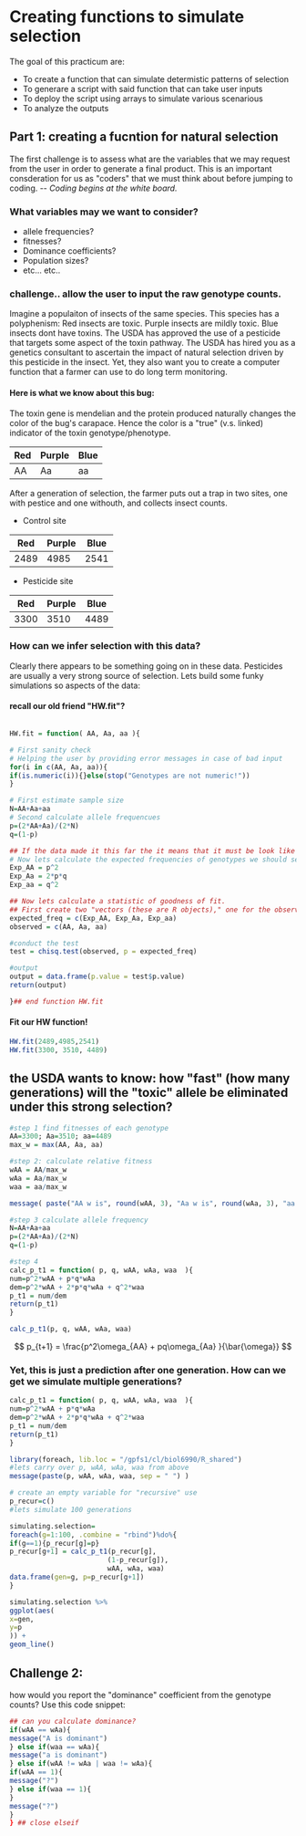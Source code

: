 # Creating functions to simulate selection

The goal of this practicum are:
* To create a function that can simulate determistic patterns of selection 
* To generare a script with said function that can take user inputs
* To deploy the script using arrays to simulate various scenarious
* To analyze the outputs

## Part 1: creating a fucntion for natural selection

The first challenge is to assess what are the variables that we may request from the user in order to generate a final product. This is an important consderation for us as "coders" that we must think about before jumping to coding. -- _Coding begins at the white board._

### What variables may we want to consider?

* allele frequencies?
* fitnesses? 
* Dominance coefficients?
* Population sizes?
* etc... etc..

### challenge.. allow the user to input the raw genotype counts.

Imagine a populaiton of insects of the same species. This species has a polyphenism: Red insects are toxic. Purple insects are mildly toxic. Blue insects dont have toxins. The USDA has approved the use of a pesticide that targets some aspect of the toxin pathway. The USDA has hired you as a genetics consultant to ascertain the impact of natural selection driven by this pesticide in the insect. Yet, they also want you to create a computer function that a farmer can use to do long term monitoring.

#### Here is what we know about this bug:

The toxin gene is mendelian and the protein produced naturally changes the color of the bug's carapace. Hence the color is a "true" (v.s. linked) indicator of the toxin genotype/phenotype.

|Red|Purple|Blue|
|--|--|--|
|AA|Aa|aa|

After a generation of selection, the farmer puts out a trap in two sites, one with pestice and one withouth, and collects insect counts.

* Control site

|Red|Purple|Blue|
|--|--|--|
|2489|4985|2541|

* Pesticide site

|Red|Purple|Blue|
|--|--|--|
|3300|3510|4489|

### How can we infer selection with this data? 

Clearly there appears to be something going on in these data. Pesticides are usually a very strong source of selection. Lets build some funky simulations so aspects of the data:

#### recall our old friend "HW.fit"?
```r

HW.fit = function( AA, Aa, aa ){

# First sanity check
# Helping the user by providing error messages in case of bad input
for(i in c(AA, Aa, aa)){
if(is.numeric(i)){}else(stop("Genotypes are not numeric!"))
}

# First estimate sample size
N=AA+Aa+aa
# Second calculate allele frequencues
p=(2*AA+Aa)/(2*N)
q=(1-p)

## If the data made it this far the it means that it must be look like population genetic data..
# Now lets calculate the expected frequencies of genotypes we should see:
Exp_AA = p^2
Exp_Aa = 2*p*q
Exp_aa = q^2

## Now lets calculate a statistic of goodness of fit.
## First create two "vectors (these are R objects)," one for the observed counts and the second for the expected counts. 
expected_freq = c(Exp_AA, Exp_Aa, Exp_aa)
observed = c(AA, Aa, aa)

#conduct the test
test = chisq.test(observed, p = expected_freq)

#output
output = data.frame(p.value = test$p.value)
return(output)

}## end function HW.fit
```

#### Fit our HW function!
```R
HW.fit(2489,4985,2541)
HW.fit(3300, 3510, 4489)
```

## the USDA wants to know: how "fast" (how many generations) will the "toxic" allele be eliminated under this strong selection?

```r
#step 1 find fitnesses of each genotype
AA=3300; Aa=3510; aa=4489
max_w = max(AA, Aa, aa)

#step 2: calculate relative fitness
wAA = AA/max_w
wAa = Aa/max_w
waa = aa/max_w

message( paste("AA w is", round(wAA, 3), "Aa w is", round(wAa, 3), "aa w is", round(waa, 3), sep = " "  ) )

#step 3 calculate allele frequency
N=AA+Aa+aa
p=(2*AA+Aa)/(2*N)
q=(1-p)

#step 4
calc_p_t1 = function( p, q, wAA, wAa, waa  ){
num=p^2*wAA + p*q*wAa
dem=p^2*wAA + 2*p*q*wAa + q^2*waa
p_t1 = num/dem
return(p_t1)
} 

calc_p_t1(p, q, wAA, wAa, waa)
```

$$
p_{t+1} = \frac{p^2\omega_{AA} + pq\omega_{Aa} }{\bar{\omega}} 
$$

### Yet, this is just a prediction after one generation. How can we get we simulate multiple generations?

```r
calc_p_t1 = function( p, q, wAA, wAa, waa  ){
num=p^2*wAA + p*q*wAa
dem=p^2*wAA + 2*p*q*wAa + q^2*waa
p_t1 = num/dem
return(p_t1)
} 

library(foreach, lib.loc = "/gpfs1/cl/biol6990/R_shared")
#lets carry over p, wAA, wAa, waa from above
message(paste(p, wAA, wAa, waa, sep = " ") )

# create an empty variable for "recursive" use
p_recur=c()
#lets simulate 100 generations

simulating.selection=
foreach(g=1:100, .combine = "rbind")%do%{
if(g==1){p_recur[g]=p}
p_recur[g+1] = calc_p_t1(p_recur[g], 
						(1-p_recur[g]),
						wAA, wAa, waa)
data.frame(gen=g, p=p_recur[g+1])
}

simulating.selection %>%
ggplot(aes(
x=gen,
y=p
)) +
geom_line() 

```


## Challenge 2:
how would you report the "dominance" coefficient from the genotype counts? Use this code snippet:
```r
## can you calculate dominance?
if(wAA == wAa){
message("A is dominant")
} else if(waa == wAa){
message("a is dominant")
} else if(wAA != wAa | waa != wAa){
if(wAA == 1){
message("?")
} else if(waa == 1){
}
message("?")
}
} ## close elseif
```
